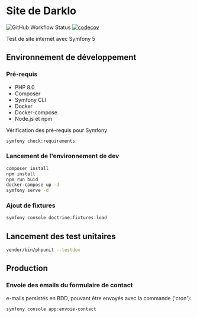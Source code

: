 # Site de Darklo
  ![GitHub Workflow Status](https://img.shields.io/github/workflow/status/loic943/Darklo_Site/PHP%20CodeSniffer%20Validations?label=PHP%20Validations&style=plastic)
[![codecov](https://codecov.io/gh/loic943/Darklo_Site/branch/main/graph/badge.svg)](https://codecov.io/gh/loic943/Darklo_Site)



Test de site internet avec Symfony 5

## Environnement de développement

### Pré-requis

* PHP 8.0
* Composer
* Symfony CLI
* Docker
* Docker-compose
* Node.js et npm

Vérification des pré-requis pour Symfony

```bash
symfony check:requirements
```

### Lancement de l'environnement de dev

```bash
composer install
npm install
npm run buid
docker-compose up -d
symfony serve -d
```

### Ajout de fixtures

```bash
symfony console doctrine:fixtures:load
```
## Lancement des test unitaires

```bash
vendor/bin/phpunit --testdox
```

## Production

### Envoie des emails du formulaire de contact

e-mails persistés en BDD, pouvant être envoyés avec la commande ('cron'):

```bash
symfony console app:envoie-contact
```